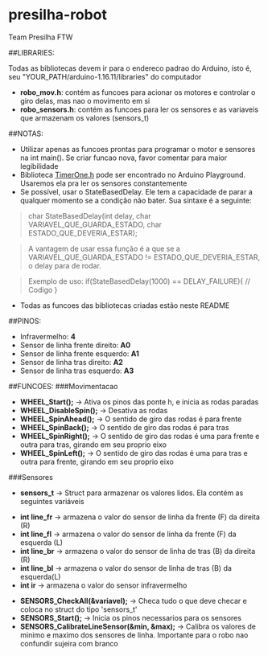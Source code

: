# presilha-robot
Team Presilha FTW

##LIBRARIES:

Todas as bibliotecas devem ir para o endereco padrao do Arduino, isto é, seu "YOUR_PATH/arduino-1.16.11/libraries" do computador

- **robo_mov.h**: contém as funcoes para acionar os motores e controlar o giro delas, mas nao o movimento em si
- **robo_sensors.h**: contém as funcoes para ler os sensores e as variaveis que armazenam os valores (sensors_t)

##NOTAS:
- Utilizar apenas as funcoes prontas para programar o motor e sensores na int main(). Se criar funcao nova, favor comentar para maior legibilidade
- Biblioteca [TimerOne.h](http://playground.arduino.cc/Code/Timer1) pode ser encontrado no Arduino Playground. Usaremos ela pra ler os sensores constantemente
- Se possível, usar o StateBasedDelay. Ele tem a capacidade de parar a qualquer momento se a condição não bater. Sua sintaxe é a seguinte:
> char StateBasedDelay(int delay, char VARIAVEL_QUE_GUARDA_ESTADO, char ESTADO_QUE_DEVERIA_ESTAR);

> A vantagem de usar essa função é a que se a VARIAVEL_QUE_GUARDA_ESTADO != ESTADO_QUE_DEVERIA_ESTAR, o delay para de rodar.

> Exemplo de uso: if(StateBasedDelay(1000) == DELAY_FAILURE){ // Codigo }
- Todas as funcoes das bibliotecas criadas estão neste README

##PINOS:
- Infravermelho: **4**
- Sensor de linha frente direito: **A0**
- Sensor de linha frente esquerdo: **A1**
- Sensor de linha tras direito: **A2**
- Sensor de linha tras esquerdo: **A3**

##FUNCOES:
###Movimentacao
>
- **WHEEL_Start();** -> Ativa os pinos das ponte h, e inicia as rodas paradas
- **WHEEL_DisableSpin();** -> Desativa as rodas
- **WHEEL_SpinAhead();** -> O sentido de giro das rodas é para frente
- **WHEEL_SpinBack();** -> O sentido de giro das rodas é para tras
- **WHEEL_SpinRight();** -> O sentido de giro das rodas é uma para frente e outra para tras, girando em seu proprio eixo
- **WHEEL_SpinLeft();** -> O sentido de giro das rodas é uma para tras e outra para frente, girando em seu proprio eixo

###Sensores
>
- **sensors_t** -> Struct para armazenar os valores lidos. Ela contém as seguintes variáveis

>>
- **int line_fr** -> armazena o valor do sensor de linha da frente (F) da direita (R)
- **int line_fl** -> armazena o valor do sensor de linha da frente (F) da esquerda (L)
- **int line_br** -> armazena o valor do sensor de linha de tras (B) da direita (R)
- **int line_bl** -> armazena o valor do sensor de linha de tras (B) da esquerda(L)
- **int ir** -> armazena o valor do sensor infravermelho

>
- **SENSORS_CheckAll(&variavel);** -> Checa tudo o que deve checar e coloca no struct do tipo 'sensors_t'
- **SENSORS_Start();** -> Inicia os pinos necessarios para os sensores
- **SENSORS_CalibrateLineSensor(&min, &max);** -> Calibra os valores de minimo e maximo dos sensores de linha. Importante para o robo nao confundir sujeira com branco
